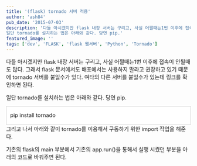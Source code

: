 ```yaml
---
title: '(flask) tornado 서버 적용'
author: 'ash84'
pub_date: '2015-07-03'
description: '다들 아시겠지만 flask 내장 서버는 구리고, 사실 어쩔때는1번 이후에 접속이 안될때도 많다. 그래서 flask 문서에서도 배포에서는 사용하지 말라고 권장하고 있기 때문에 tornado 서버를 붙일수가 있다. 여타의 다른 서버를 붙일수가 있는데 링크를 확인하면 된다. 
일단 tornado를 설치하는 법은 아래와 같다. 당연 pip.'
featured_image: ''
tags: ['dev', 'FLASK', 'flask 웹서버', 'Python', 'Tornado']
---
```



<span style="font-size: 11pt;">다들 아시겠지만 flask 내장 서버는 구리고, 사실 어쩔때는1번 이후에 접속이 안될때도 많다. 그래서 flask 문서에서도 배포에서는 사용하지 말라고 권장하고 있기 때문에 tornado 서버를 붙일수가 있다. 여타의 다른 서버를 붙일수가 있는데 링크를 확인하면 된다. </span>

<span style="font-size: 11pt;">일단 tornado를 설치하는 법은 아래와 같다. 당연 pip.</span>

<div class="txc-textbox" style="border: 1px solid rgb(203, 203, 203); background-color: rgb(255, 255, 255); padding: 10px; line-height: 2;"><span style="font-size: 11pt;">pip install tornado</span>

</div><span style="font-size: 11pt;">그리고 나서 아래와 같이 tornado를 이용해서 구동하기 위한 import 작업을 해준다. </span>

<span style="font-size: 11pt;">  
</span>

<script src="https://gist.github.com/AhnSeongHyun/7114747.js"></script><span style="font-size: 11pt;">  
</span>

<span style="font-size: 11pt;">기존의 flask의 main 부분에서 기존의 app.run()을 통해서 실행 시켰던 부분을 아래의 코드로 바꿔주면 된다. </span>

<span style="font-size: 11pt;">  
</span><script src="https://gist.github.com/AhnSeongHyun/7114754.js"></script><span style="font-size: 11pt;">  
</span>



